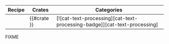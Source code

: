 | Recipe | Crates | Categories |
|--------|--------|------------|
| | {{#crate }} | [![cat-text-processing][cat-text-processing-badge]][cat-text-processing] |

<div class="hidden">
FIXME
</div>
